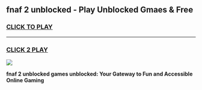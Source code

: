 
## fnaf 2 unblocked - Play Unblocked Gmaes & Free
<h3>
<a href="https://news.freeplayer.one?title=fnaf_2_unblocked&ref=16F">CLICK TO PLAY</a></h3>
<hr>

<h3>
<a href="https://news.freeplayer.one?title=fnaf_2_unblocked&ref=16F">CLICK 2 PLAY</a>
  
</h3>

<a href="https://news.freeplayer.one?title=fnaf_2_unblocked&ref=16F/"><img src="https://clearcache.store/games.png"></a>


**fnaf 2 unblocked games unblocked: Your Gateway to Fun and Accessible Online Gaming**
